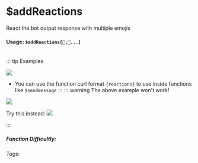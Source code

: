 # $addReactions
React the bot output response with multiple emojis

#### Usage: `$addReactions[👀;🥳...]`
<br/>
::: tip Examples

![](https://cdn.discordapp.com/attachments/914682255346118687/940730743804551198/Screenshot_20220208190803.jpg)
- You can use the function curl format `{reactions}` to use inside functions like `$sendmessage`
:::
::: warning The above example won't work!

![](https://cdn.discordapp.com/attachments/914682255346118687/940731540344799333/Screenshot_20220208190939.jpg)

Try this instead:
![](https://cdn.discordapp.com/attachments/914682255346118687/940731540541948014/Screenshot_20220208191111.jpg)

:::
##### Function Difficultly: <Badge type="tip" text="Easy" vertical="middle" /> 
###### Tags: <Badge type="tip" text="add" vertical="middle" /> <Badge type="tip" text="reactions" vertical="middle" />